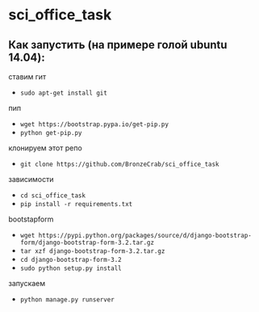 # sci_office_task

## Как запустить (на примере голой ubuntu 14.04):

ставим гит

-  `sudo apt-get install git`

пип

-  `wget https://bootstrap.pypa.io/get-pip.py`
-  `python get-pip.py`

клонируем этот репо

-  `git clone https://github.com/BronzeCrab/sci_office_task`

зависимости

-  `cd sci_office_task`
-  `pip install -r requirements.txt`

bootstapform

-  `wget https://pypi.python.org/packages/source/d/django-bootstrap-form/django-bootstrap-form-3.2.tar.gz`
-  `tar xzf django-bootstrap-form-3.2.tar.gz`
-  `cd django-bootstrap-form-3.2`
-  `sudo python setup.py install `

запускаем

- `python manage.py runserver`


